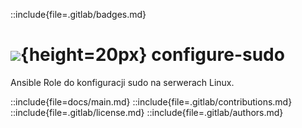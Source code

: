 ::include{file=.gitlab/badges.md}
# ![](https://gitlab.com/pl.rachuna-net/infrastructure/terraform/modules/gitlab-project/-/raw/main/images/ansible.png){height=20px} configure-sudo

Ansible Role do konfiguracji sudo na serwerach Linux.

::include{file=docs/main.md}
::include{file=.gitlab/contributions.md}
::include{file=.gitlab/license.md}
::include{file=.gitlab/authors.md}

